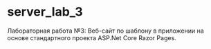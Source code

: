 # server_lab_3
Лабораторная работа №3: Веб-сайт по шаблону в приложении на основе стандартного проекта ASP.Net Core Razor Pages.
